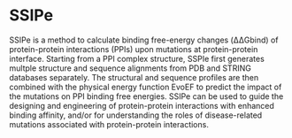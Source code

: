 # SSIPe
SSIPe is a method to calculate binding free-energy changes (ΔΔGbind) of protein-protein interactions (PPIs) upon mutations at protein-protein interface. Starting from a PPI complex structure, SSPIe first generates multple structure and sequence alignments from PDB and STRING databases separately. The structural and sequence profiles are then combined with the physical energy function EvoEF to predict the impact of the mutations on PPI binding free energies. SSIPe can be used to guide the designing and engineering of protein-protein interactions with enhanced binding affinity, and/or for understanding the roles of disease-related mutations associated with protein-protein interactions.
